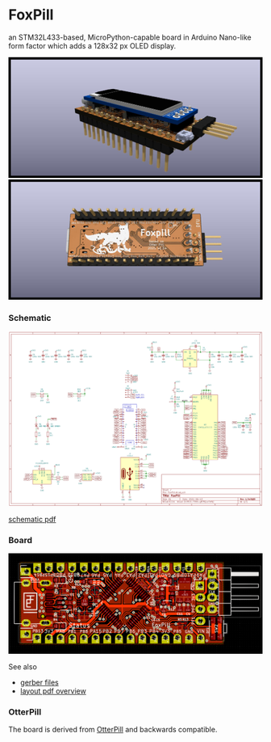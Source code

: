 # FoxPill

an STM32L433-based, MicroPython-capable board in Arduino Nano-like form factor which adds a 128x32 px OLED display.

![](FoxPill/img/004.jpg)
![](FoxPill/img/003.jpg)


### Schematic

![](FoxPill/img/FoxPill_1.3_schematic.PNG)


[schematic pdf](FoxPill/pdf/FoxPill-1.3_OLED_schematic.pdf)


### Board

![](FoxPill/img/FoxPill_1.3_board.PNG)

See also

* [gerber files](FoxPill/gerber/)
* [layout pdf overview](FoxPill/pdf/FoxPill-1.3_OLED_layout.pdf)

### OtterPill

The board is derived from [OtterPill](https://github.com/Jan--Henrik/OtterPill) and backwards compatible.

